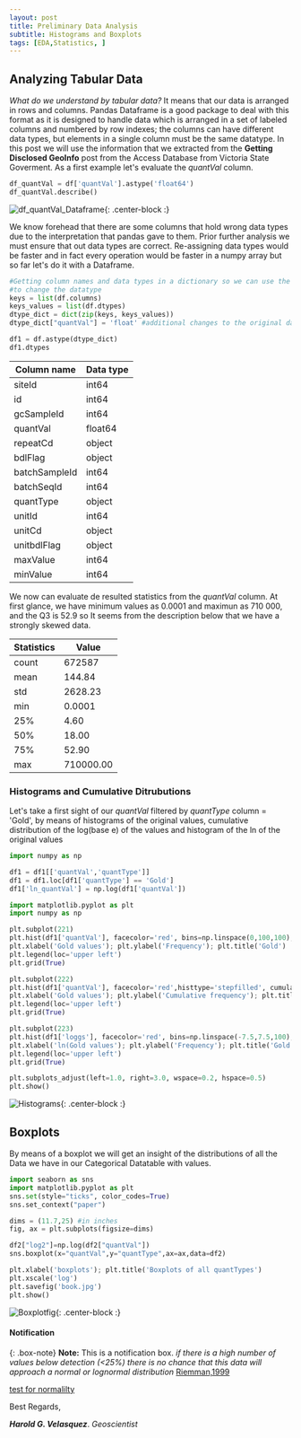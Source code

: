 ```yaml
---
layout: post
title: Preliminary Data Analysis
subtitle: Histograms and Boxplots
tags: [EDA,Statistics, ]
---
```


## Analyzing Tabular Data

_What do we understand by tabular data?_ It means that our data is arranged in rows and columns. Pandas Dataframe is a good package to deal with this format as it is designed to handle data which is arranged in a set of labeled columns and numbered by row indexes; the columns can have different data types, but elements in a single column must be the same datatype. In this post we will use the information that we extracted from the **Getting Disclosed GeoInfo** post from the Access Database from Victoria State Goverment. As a first example let's evaluate the _quantVal_ column.

```python
df_quantVal = df['quantVal'].astype('float64')
df_quantVal.describe()
```

![df_quantVal_Dataframe](https://raw.githubusercontent.com/haroldvelasquez/haroldvelasquez.github.io/master/img/post002_dataframe.PNG){: .center-block :}


We know forehead that there are some columns that hold wrong data types due to the interpretation that pandas gave to them. Prior further analysis we must ensure that out data types are correct. Re-assigning data types would be faster and in fact  every operation would be faster in a numpy array but so far let's do it with a Dataframe.

```python
#Getting column names and data types in a dictionary so we can use the astype method in order
#to change the datatype
keys = list(df.columns)
keys_values = list(df.dtypes)
dtype_dict = dict(zip(keys, keys_values))
dtype_dict["quantVal"] = 'float' #additional changes to the original data types

df1 = df.astype(dtype_dict)
df1.dtypes
```

<center>

Column name | Data type
--- | ---
siteId        | int64
id            | int64
gcSampleId    | int64
quantVal      | float64
repeatCd      | object
bdlFlag       | object
batchSampleId | int64
batchSeqId    | int64
quantType     | object
unitId        | int64
unitCd        | object
unitbdlFlag   | object
maxValue      | int64
minValue      | int64

</center>

We now can evaluate de resulted statistics from the _quantVal_ column. At first glance, we have minimum values as 0.0001 and maximun as 710 000, and the Q3 is 52.9 so It seems from the description below that we have a strongly skewed data.

<center>

Statistics | Value
--- | ---
count | 672587
mean  | 144.84
std   | 2628.23
min   | 0.0001 
25%   | 4.60
50%   | 18.00
75%   | 52.90
max   | 710000.00

</center>

### Histograms and Cumulative Ditrubutions

Let's take a first sight of our _quantVal_ filtered by _quantType_ column = 'Gold', by means of histograms of the original values, cumulative distribution of the log(base e) of the values and histogram of the ln of the original values

```python
import numpy as np

df1 = df1[['quantVal','quantType']]
df1 = df1.loc[df1['quantType'] == 'Gold']
df1['ln_quantVal'] = np.log(df1['quantVal'])
```


```python
import matplotlib.pyplot as plt
import numpy as np

plt.subplot(221)
plt.hist(df1['quantVal'], facecolor='red', bins=np.linspace(0,100,100),alpha=1,density=True,edgecolor='black',label='Gold')
plt.xlabel('Gold values'); plt.ylabel('Frequency'); plt.title('Gold')
plt.legend(loc='upper left')
plt.grid(True)

plt.subplot(222)
plt.hist(df1['quantVal'], facecolor='red',histtype='stepfilled', cumulative=True,bins=np.linspace(0,20,100), alpha=0.3, density=True,edgecolor='black',label='Gold')
plt.xlabel('Gold values'); plt.ylabel('Cumulative frequency'); plt.title('Gold Cumulative Distribution')
plt.legend(loc='upper left')
plt.grid(True)

plt.subplot(223)
plt.hist(df1['loggs'], facecolor='red', bins=np.linspace(-7.5,7.5,100),alpha=1,density=True,edgecolor='black',label='Gold')
plt.xlabel('ln(Gold values'); plt.ylabel('Frequency'); plt.title('Gold')
plt.legend(loc='upper left')
plt.grid(True)

plt.subplots_adjust(left=1.0, right=3.0, wspace=0.2, hspace=0.5)
plt.show()
```

![Histograms](https://raw.githubusercontent.com/haroldvelasquez/haroldvelasquez.github.io/master/img/histogram.PNG){: .center-block :}

## Boxplots

By means of a boxplot we will get an insight of the distributions of all the Data we have in our Categorical Datatable with values.

```python
import seaborn as sns
import matplotlib.pyplot as plt
sns.set(style="ticks", color_codes=True)
sns.set_context("paper")

dims = (11.7,25) #in inches
fig, ax = plt.subplots(figsize=dims)

df2["log2"]=np.log(df2["quantVal"])
sns.boxplot(x="quantVal",y="quantType",ax=ax,data=df2)

plt.xlabel('boxplots'); plt.title('Boxplots of all quantTypes')
plt.xscale('log')
plt.savefig('book.jpg')
plt.show()
```

![Boxplotfig](https://raw.githubusercontent.com/haroldvelasquez/haroldvelasquez.github.io/master/img/boxplot.PNG){: .center-block :}


#### Notification
{: .box-note}
**Note:** This is a notification box.
_if there is a high number of values below detection (<25%) there is no chance that this data will approach a normal or lognormal distribution_ [Riemman,1999](https://link.springer.com/article/10.1007/s002549900081)


[test for normalilty](https://machinelearningmastery.com/a-gentle-introduction-to-normality-tests-in-python/)

Best Regards,

**_Harold G. Velasquez_**.
_Geoscientist_